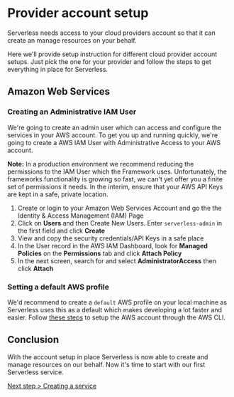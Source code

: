 # Provider account setup

Serverless needs access to your cloud providers account so that it can create an manage resources on your behalf.

Here we'll provide setup instruction for different cloud provider account setups. Just pick the one for your
provider and follow the steps to get everything in place for Serverless.

## Amazon Web Services

### Creating an Administrative IAM User

We're going to create an admin user which can access and configure the services in your AWS account.
To get you up and running quickly, we're going to create a AWS IAM User with Administrative Access to your AWS account.

**Note:** In a production environment we recommend reducing the permissions to the IAM User which the Framework uses.
Unfortunately, the frameworks functionality is growing so fast, we can't yet offer you a finite set of permissions it
needs. In the interim, ensure that your AWS API Keys are kept in a safe, private location.

1. Create or login to your Amazon Web Services Account and go the the Identity & Access Management (IAM) Page
2. Click on **Users** and then Create New Users. Enter `serverless-admin` in the first field and click **Create**
3. View and copy the security credentials/API Keys in a safe place
4. In the User record in the AWS IAM Dashboard, look for **Managed Policies** on the **Permissions** tab and click
**Attach Policy**
5. In the next screen, search for and select **AdministratorAccess** then click **Attach**

### Setting a default AWS profile

We'd recommend to create a `default` AWS profile on your local machine as Serverless uses this as a default which makes
developing a lot faster and easier. Follow
[these steps](https://docs.aws.amazon.com/cli/latest/userguide/cli-chap-getting-started.html#cli-config-files)
to setup the AWS account through the AWS CLI.

## Conclusion

With the account setup in place Serverless is now able to create and manage resources on our behalf.
Now it's time to start with our first Serverless service.

[Next step > Creating a service](creating-a-service.md)
